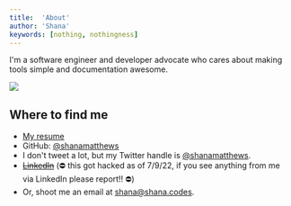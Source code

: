 ```yaml
---
title:  'About'
author: 'Shana'
keywords: [nothing, nothingness]
---
```


I'm a software engineer and developer advocate who cares about making tools simple and documentation awesome.

![](../images/headshot.jpeg)

## Where to find me

- [My resume](./resume.pdf)
- GitHub: [\@shanamatthews](https://github.com/shanamatthews)
- I don't tweet a lot, but my Twitter handle is [\@shanamatthews](https://twitter.com/shanamatthews).
- [~~LinkedIn~~](https://www.linkedin.com/in/shana-matthews/) (⛔️ this got hacked as of 7/9/22, if you see anything from me via LinkedIn please report!! ⛔️)
- Or, shoot me an email at [shana@shana.codes](mailto:shana@shana.codes).
